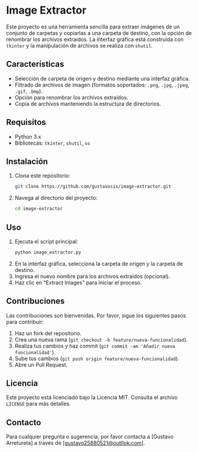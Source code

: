 # Image Extractor

Este proyecto es una herramienta sencilla para extraer imágenes de un conjunto de carpetas y copiarlas a una carpeta de destino, con la opción de renombrar los archivos extraídos. La interfaz gráfica está construida con `tkinter` y la manipulación de archivos se realiza con `shutil`.

## Características

- Selección de carpeta de origen y destino mediante una interfaz gráfica.
- Filtrado de archivos de imagen (formatos soportados: `.png`, `.jpg`, `.jpeg`, `.gif`, `.bmp`).
- Opción para renombrar los archivos extraídos.
- Copia de archivos manteniendo la estructura de directorios.

## Requisitos

- Python 3.x
- Bibliotecas: `tkinter`, `shutil`, `os`

## Instalación

1. Clona este repositorio:
    ```bash
    git clone https://github.com/gustavosis/image-extractor.git
    ```
2. Navega al directorio del proyecto:
    ```bash
    cd image-extractor
    ```

## Uso

1. Ejecuta el script principal:
    ```bash
    python image_extractor.py
    ```
2. En la interfaz gráfica, selecciona la carpeta de origen y la carpeta de destino.
3. Ingresa el nuevo nombre para los archivos extraídos (opcional).
4. Haz clic en "Extract Images" para iniciar el proceso.

## Contribuciones

Las contribuciones son bienvenidas. Por favor, sigue los siguientes pasos para contribuir:

1. Haz un fork del repositorio.
2. Crea una nueva rama (`git checkout -b feature/nueva-funcionalidad`).
3. Realiza tus cambios y haz commit (`git commit -am 'Añadir nueva funcionalidad'`).
4. Sube tus cambios (`git push origin feature/nueva-funcionalidad`).
5. Abre un Pull Request.

## Licencia

Este proyecto está licenciado bajo la Licencia MIT. Consulta el archivo `LICENSE` para más detalles.

## Contacto

Para cualquier pregunta o sugerencia, por favor contacta a [Gustavo Arretureta] a través de [gustavo25880521@outllok.com].

